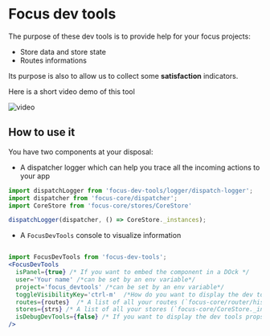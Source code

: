 # Focus dev tools

The purpose of these dev tools is to provide help for your focus projects:

- Store data and store state
- Routes informations

Its purpose is also to allow us to collect some __satisfaction__ indicators.

Here is a short video demo of this tool

![video](https://youtu.be/XuaWkIbWR-A)


## How to use it

You have two components at your disposal:

- A dispatcher logger which can help you trace all the incoming actions to your app

```javascript
import dispatchLogger from 'focus-dev-tools/logger/dispatch-logger';
import dispatcher from 'focus-core/dispatcher';
import CoreStore from 'focus-core/stores/CoreStore'

dispatchLogger(dispatcher, () => CoreStore._instances);
```

- A `FocusDevTools` console to visualize information

``` jsx

import FocusDevTools from 'focus-dev-tools';
<FocusDevTools
  isPanel={true} /* If you want to embed the component in a DOck */
  user='Your name' /*can be set by an env variable*/
  project='focus_devtools' /*can be set by an env variable*/
  toggleVisibilityKey='ctrl-m'  /*How do you want to display the dev tool*/
  routes={routes}  /* A list of all your routes (`focus-core/router/history`)*/
  stores={strs} /* A list of all your stores (`focus-core/CoreStore._instances`)*/
  isDebugDevTools={false} /* If you want to display the dev tools props (not usefull for the projects)*/
/>
```
